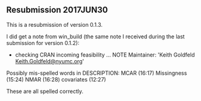 ## Resubmission 2017JUN30

This is a resubmission of version 0.1.3. 

I did get a note from win_build (the same note I received during the last submission for version 0.1.2):

* checking CRAN incoming feasibility ... NOTE
Maintainer: 'Keith Goldfeld <Keith.Goldfeld@nyumc.org>'

Possibly mis-spelled words in DESCRIPTION:
  MCAR (16:17)
  Missingness (15:24)
  NMAR (16:28)
  covariates (12:27)
  
These are all spelled correctly.
